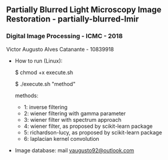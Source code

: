 ## Partially Blurred Light Microscopy Image Restoration - partially-blurred-lmir
### Digital Image Processing - ICMC - 2018
Victor Augusto Alves Catanante - 10839918

- How to run (Linux):

  $ chmod +x execute.sh
  
  $ ./execute.sh "method"

  methods:
    - 1: inverse filtering
    - 2: wiener filtering with gamma parameter
    - 3: wiener filter with spectrum approach
    - 4: wiener filter, as proposed by scikit-learn package
    - 5: richardson-lucy, as proposed by scikit-learn package
    - 6: laplacian kernel convolution 
    
- Image database: mail vaugusto92@outlook.com
